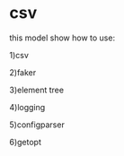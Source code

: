 # csv
this model show how to use:
    
1)csv
    
2)faker
    
3)element tree
    
4)logging
    
5)configparser
    
6)getopt
    